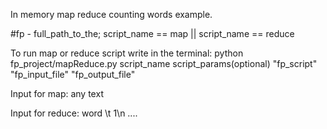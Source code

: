 In memory map reduce counting words example. 

#fp - full_path_to_the; script_name == map || script_name == reduce

To run map or reduce script write in the terminal:
	python fp_project/mapReduce.py script_name script_params(optional) "fp_script" "fp_input_file" "fp_output_file"

Input for map:
	any text

Input for reduce: 
	word \t 1\n
	....



